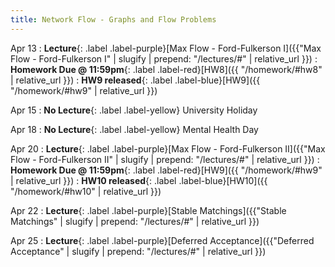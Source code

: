 ```yaml
---
title: Network Flow - Graphs and Flow Problems
---
```


Apr 13
: **Lecture**{: .label .label-purple}[Max Flow - Ford-Fulkerson I]({{"Max Flow - Ford-Fulkerson I" | slugify | prepend: "/lectures/#" | relative_url }})
: **Homework Due @ 11:59pm**{: .label .label-red}[HW8]({{ "/homework/#hw8" | relative_url }})
: **HW9 released**{: .label .label-blue}[HW9]({{ "/homework/#hw9" | relative_url }})


Apr 15
: **No Lecture**{: .label .label-yellow} University Holiday


Apr 18
: **No Lecture**{: .label .label-yellow} Mental Health Day


Apr 20
: **Lecture**{: .label .label-purple}[Max Flow - Ford-Fulkerson II]({{"Max Flow - Ford-Fulkerson II" | slugify | prepend: "/lectures/#" | relative_url }})
: **Homework Due @ 11:59pm**{: .label .label-red}[HW9]({{ "/homework/#hw9" | relative_url }})
: **HW10 released**{: .label .label-blue}[HW10]({{ "/homework/#hw10" | relative_url }})


Apr 22
: **Lecture**{: .label .label-purple}[Stable Matchings]({{"Stable Matchings" | slugify | prepend: "/lectures/#" | relative_url }})


Apr 25
: **Lecture**{: .label .label-purple}[Deferred Acceptance]({{"Deferred Acceptance" | slugify | prepend: "/lectures/#" | relative_url }})
